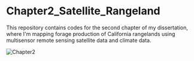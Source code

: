 # Chapter2_Satellite_Rangeland
This repository contains codes for the second chapter of my dissertation, where I'm mapping forage production of California rangelands using multisensor remote sensing satellite data and climate data. 

![Chapter2](https://user-images.githubusercontent.com/17130674/55708321-7d16e980-599a-11e9-80db-fdad540ae9ec.png)

